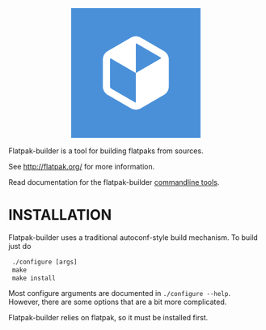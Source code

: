 <p align="center">
  <img src="https://raw.githubusercontent.com/flatpak/flatpak/main/flatpak.png" alt="Flatpak icon"/>
</p>

Flatpak-builder is a tool for building flatpaks from sources.

See http://flatpak.org/ for more information.

Read documentation for the flatpak-builder [commandline tools](http://docs.flatpak.org/en/latest/flatpak-builder-command-reference.html).

# INSTALLATION

Flatpak-builder uses a traditional autoconf-style build mechanism. To build just do
```
 ./configure [args]
 make
 make install
```

Most configure arguments are documented in `./configure --help`. However,
there are some options that are a bit more complicated.

Flatpak-builder relies on flatpak, so it must be installed first.
